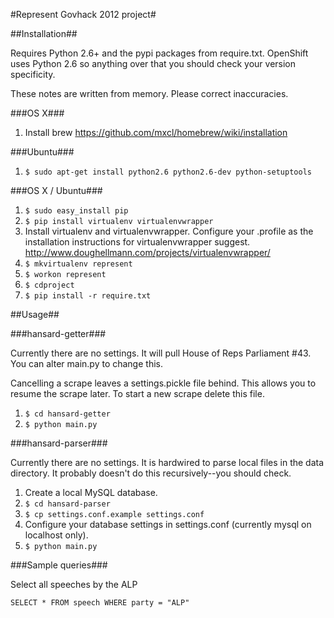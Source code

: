 #Represent Govhack 2012 project#

##Installation##

Requires Python 2.6+ and the pypi packages from require.txt. OpenShift uses Python 2.6 so anything over that you should check your version specificity. 

These notes are written from memory. Please correct inaccuracies.

###OS X###

1. Install brew
    https://github.com/mxcl/homebrew/wiki/installation

###Ubuntu###

1. `$ sudo apt-get install python2.6 python2.6-dev python-setuptools`

###OS X / Ubuntu###

1. `$ sudo easy_install pip`
1. `$ pip install virtualenv virtualenvwrapper`
1. Install virtualenv and virtualenvwrapper. Configure your .profile as the installation instructions for virtualenvwrapper suggest.
    http://www.doughellmann.com/projects/virtualenvwrapper/
1. `$ mkvirtualenv represent`
1. `$ workon represent`
1. `$ cdproject`
1. `$ pip install -r require.txt`

##Usage##

###hansard-getter###

Currently there are no settings. It will pull House of Reps Parliament #43. You can alter main.py to change this.

Cancelling a scrape leaves a settings.pickle file behind. This allows you to resume the scrape later. To start a new scrape delete this file.

1. `$ cd hansard-getter`
1. `$ python main.py`

###hansard-parser###

Currently there are no settings. It is hardwired to parse local files in the data directory. It probably doesn't do this recursively--you should check.

1. Create a local MySQL database.
1. `$ cd hansard-parser`
1. `$ cp settings.conf.example settings.conf`
1. Configure your database settings in settings.conf (currently mysql on localhost only).
1. `$ python main.py`

###Sample queries###

Select all speeches by the ALP

`SELECT * FROM speech WHERE party = "ALP"`